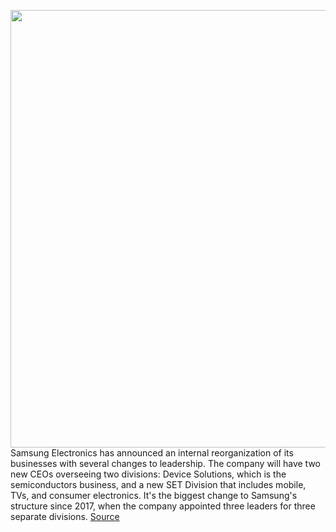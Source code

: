 <img src='https://cdn.vox-cdn.com/thumbor/66QKNFvZW3zsgsP3L7H-zQW_Ioc=/0x0:2040x1360/1200x800/filters:focal(857x517:1183x843)/cdn.vox-cdn.com/uploads/chorus_image/image/70237931/acastro_190503_1777_samsung_0004.0.0.jpg' width='700px' /><br/>
Samsung Electronics has announced an internal reorganization of its businesses with several changes to leadership. The company will have two new CEOs overseeing two divisions: Device Solutions, which is the semiconductors business, and a new SET Division that includes mobile, TVs, and consumer electronics. It's the biggest change to Samsung's structure since 2017, when the company appointed three leaders for three separate divisions.
<a href='https://www.theverge.com/2021/12/6/22821590/samsung-ceo-reorganization-ds-set-divisions-leadership'> Source <a/>